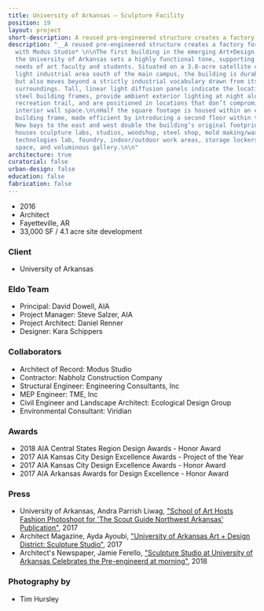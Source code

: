 ```yaml
---
title: University of Arkansas – Sculpture Facility
position: 19
layout: project
short-description: A reused pre-engineered structure creates a factory for art.
description: "__A reused pre-engineered structure creates a factory for art__\n\n*Collaboration
  with Modus Studio* \n\nThe first building in the emerging Art+Design District at
  the University of Arkansas sets a highly functional tone, supporting the essential
  needs of art faculty and students. Situated on a 3.8-acre satellite campus, a former
  light industrial area south of the main campus, the building is durable and flexible,
  but also moves beyond a strictly industrial vocabulary drawn from its immediate
  surroundings. Tall, linear light diffusion panels indicate the location of the primary
  steel building frames, provide ambient exterior lighting at night along an adjacent
  recreation trail, and are positioned in locations that don’t compromise valuable
  interior wall space.\n\nHalf the square footage is housed within an existing pre-engineered
  building frame, made efficient by introducing a second floor within the volume.
  New bays to the east and west double the building’s original footprint. The program
  houses sculpture labs, studios, woodshop, steel shop, mold making/wax studio, advanced
  technologies lab, foundry, indoor/outdoor work areas, storage lockers, critique
  space, and voluminous gallery.\n\n"
architecture: true
curatorial: false
urban-design: false
education: false
fabrication: false
---
```


- 2016
- Architect
- Fayetteville, AR
- 33,000 SF / 4.1 acre site development

### Client
- University of Arkansas

### Eldo Team
- Principal: David Dowell, AIA
- Project Manager: Steve Salzer, AIA
- Project Architect: Daniel Renner
- Designer: Kara Schippers

### Collaborators
- Architect of Record: Modus Studio
- Contractor: Nabholz Construction Company
- Structural Engineer: Engineering Consultants, Inc
- MEP Engineer: TME, Inc
- Civil Engineer and Landscape Architect: Ecological Design Group
- Environmental Consultant: Viridian

### Awards
- 2018 AIA Central States Region Design Awards - Honor Award
- 2017 AIA Kansas City Design Excellence Awards - Project of the Year
- 2017 AIA Kansas City Design Excellence Awards - Honor Award
- 2017 AIA Arkansas Awards for Design Excellence - Honor Award

### Press
- University of Arkansas, Andra Parrish Liwag, ["School of Art Hosts Fashion Photoshoot for 'The Scout Guide Northwest Arkansas' Publication"](https://news.uark.edu/articles/40435/school-of-art-hosts-fashion-photoshoot-for-the-scout-guide-northwest-arkansas-publication "School of Art Hosts Fashion Photoshoot for 'The Scout Guide Northwest Arkansas' Publication"), 2017
- Architect Magazine, Ayda Ayoubi, ["University of Arkansas Art + Design District: Sculpture Studio"](http://www.architectmagazine.com/project-gallery/university-of-arkansas-art-design-district-sculpture-studio_o "University of Arkansas Art + Design District: Sculpture Studio"), 2017
- Architect's Newspaper, Jamie Ferello, ["Sculpture Studio at University of Arkansas Celebrates the Pre-engineerd at morning"](https://archpaper.com/2018/06/sculpture-studio-at-university-of-arkansas-celebrates-the-pre-engineered-metal-building/#gallery-0-slide-0 "Sculpture Studio at University of Arkansas Celebrates the Pre-engineerd at morning"), 2018

### Photography by
- Tim Hursley